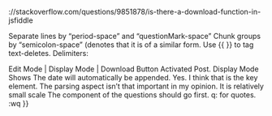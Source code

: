 
://stackoverflow.com/questions/9851878/is-there-a-download-function-in-jsfiddle

Separate lines by  “period-space” and “questionMark-space”
Chunk groups by “semicolon-space” (denotes that it is of a similar form. 
Use {{ }} to tag text-deletes. 
Delimiters:


Edit Mode | Display Mode | Download
Button Activated 
Post.
Display Mode Shows
The date will automatically be appended. Yes. I think that is the key element. 
The parsing aspect isn’t that important in my opinion. It is relatively small scale 
The component of the questions should go first. 
q: for quotes.
:wq
}}
